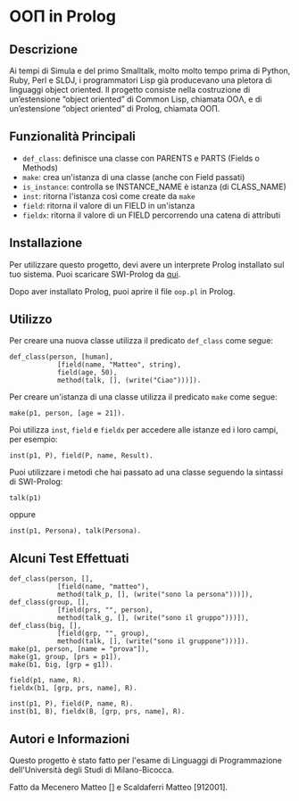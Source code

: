 # OOΠ in Prolog

## Descrizione

Ai tempi di Simula e del primo Smalltalk, molto molto tempo prima di Python,
Ruby, Perl e SLDJ, i programmatori Lisp già producevano una pletora di
linguaggi object oriented. Il progetto consiste nella costruzione di
un’estensione “object oriented” di Common Lisp, chiamata OOΛ, e di
un’estensione “object oriented” di Prolog, chiamata OOΠ.

## Funzionalità Principali

-   `def_class`: definisce una classe con PARENTS e PARTS (Fields o Methods)
-   `make`: crea un'istanza di una classe (anche con Field passati)
-   `is_instance`: controlla se INSTANCE_NAME è istanza (di CLASS_NAME)
-   `inst`: ritorna l'istanza così come create da `make`
-   `field`: ritorna il valore di un FIELD in un'istanza
-   `fieldx`: ritorna il valore di un FIELD percorrendo una catena di attributi

## Installazione

Per utilizzare questo progetto, devi avere un interprete Prolog installato sul
tuo sistema.
Puoi scaricare SWI-Prolog da [qui](http://www.swi-prolog.org/Download.html).

Dopo aver installato Prolog, puoi aprire il file `oop.pl` in Prolog.

## Utilizzo

Per creare una nuova classe utilizza il predicato `def_class` come segue:

```
def_class(person, [human],
            [field(name, "Matteo", string),
            field(age, 50),
            method(talk, [], (write("Ciao")))]).
```

Per creare un'istanza di una classe utilizza il predicato `make` come segue:

```
make(p1, person, [age = 21]).
```

Poi utilizza `inst`, `field` e `fieldx` per accedere alle istanze
ed i loro campi, per esempio:

```
inst(p1, P), field(P, name, Result).
```

Puoi utilizzare i metodi che hai passato ad una classe
seguendo la sintassi di SWI-Prolog:

```
talk(p1)
```

oppure

```
inst(p1, Persona), talk(Persona).
```

## Alcuni Test Effettuati

```
def_class(person, [],
            [field(name, "matteo"),
            method(talk_p, [], (write("sono la persona")))]),
def_class(group, [],
            [field(prs, "", person),
            method(talk_g, [], (write("sono il gruppo")))]),
def_class(big, [],
            [field(grp, "", group),
            method(talk, [], (write("sono il gruppone")))]).
make(p1, person, [name = "prova"]),
make(g1, group, [prs = p1]),
make(b1, big, [grp = g1]).

field(p1, name, R).
fieldx(b1, [grp, prs, name], R).

inst(p1, P), field(P, name, R).
inst(b1, B), fieldx(B, [grp, prs, name], R).
```

## Autori e Informazioni

Questo progetto è stato fatto per l'esame di
Linguaggi di Programmazione dell'Università degli Studi di Milano-Bicocca.

Fatto da Mecenero Matteo [] e Scaldaferri Matteo [912001].
